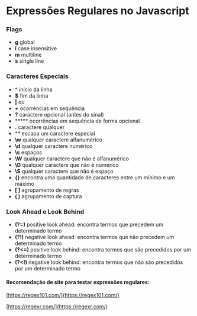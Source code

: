# Expressões Regulares no Javascript

### Flags

- **g**  global
- **i**  case insensitive
- **m**  multiline
- **s**  single line

### Caracteres Especiais

- **^**  início da linha
- **$**  fim da linha
- **|**  ou
- **+**  ocorrências em sequência
- **?**  caractere opcional (antes do sinal)
- *****  ocorrências em sequência de forma opcional
- **.**  caractere qualquer
- **\**  escapa um caractere especial
- **\w**  qualquer caractere alfanumérico
- **\d**  qualquer caractere numérico
- **\s**  espaços
- **\W**  qualquer caractere que não é alfanumérico
- **\D**  qualquer caractere que não é numérico
- **\S**  qualquer caractere que não é espaço
- **{}**  encontra uma quantidade de caracteres entre um mínimo e um máximo
- **[ ]**  agrupamento de regras
- **( )**  agrupamento de captura

### Look Ahead e Look Behind

- **(?=)**  positive look ahead: encontra termos que precedem um determinado termo
- **(?!)**  negative look ahead: encontra termos que não precedem um determinado termo
- **(?<=)**  positive look behind: encontra termos que são precedidos por um determinado termo
- **(?<!)**  negative look behind: encontra termos que não são precedidos por um determinado termo


#### **Recomendação de site para testar expressões regulares:**

[https://regex101.com/](https://regex101.com/)

[https://regexr.com/](https://regexr.com/)
